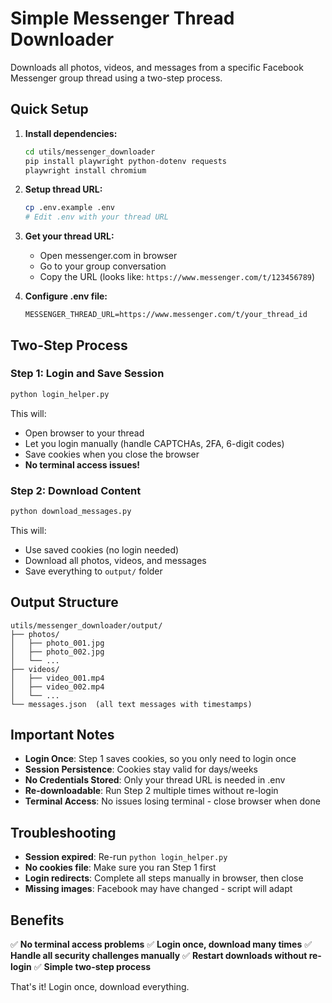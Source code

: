 # Simple Messenger Thread Downloader

Downloads all photos, videos, and messages from a specific Facebook Messenger group thread using a two-step process.

## Quick Setup

1. **Install dependencies:**
   ```bash
   cd utils/messenger_downloader
   pip install playwright python-dotenv requests
   playwright install chromium
   ```

2. **Setup thread URL:**
   ```bash
   cp .env.example .env
   # Edit .env with your thread URL
   ```

3. **Get your thread URL:**
   - Open messenger.com in browser
   - Go to your group conversation
   - Copy the URL (looks like: `https://www.messenger.com/t/123456789`)

4. **Configure .env file:**
   ```
   MESSENGER_THREAD_URL=https://www.messenger.com/t/your_thread_id
   ```

## Two-Step Process

### Step 1: Login and Save Session

```bash
python login_helper.py
```

This will:
- Open browser to your thread
- Let you login manually (handle CAPTCHAs, 2FA, 6-digit codes)
- Save cookies when you close the browser
- **No terminal access issues!**

### Step 2: Download Content

```bash
python download_messages.py
```

This will:
- Use saved cookies (no login needed)
- Download all photos, videos, and messages
- Save everything to `output/` folder

## Output Structure

```
utils/messenger_downloader/output/
├── photos/
│   ├── photo_001.jpg
│   ├── photo_002.jpg
│   └── ...
├── videos/
│   ├── video_001.mp4
│   ├── video_002.mp4
│   └── ...
└── messages.json  (all text messages with timestamps)
```

## Important Notes

- **Login Once**: Step 1 saves cookies, so you only need to login once
- **Session Persistence**: Cookies stay valid for days/weeks
- **No Credentials Stored**: Only your thread URL is needed in .env
- **Re-downloadable**: Run Step 2 multiple times without re-login
- **Terminal Access**: No issues losing terminal - close browser when done

## Troubleshooting

- **Session expired**: Re-run `python login_helper.py`
- **No cookies file**: Make sure you ran Step 1 first
- **Login redirects**: Complete all steps manually in browser, then close
- **Missing images**: Facebook may have changed - script will adapt

## Benefits

✅ **No terminal access problems**
✅ **Login once, download many times**
✅ **Handle all security challenges manually**
✅ **Restart downloads without re-login**
✅ **Simple two-step process**

That's it! Login once, download everything.